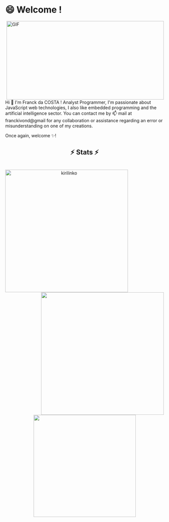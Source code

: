 # 😄 Welcome !
<img align="right" alt="GIF" src="https://github.com/abhisheknaiidu/abhisheknaiidu/blob/master/code.gif?raw=true" width="500" height="250" />Hi 👋 I'm Franck da COSTA !
Analyst Programmer, I'm passionate about JavaScript web technologies, I also like embedded programming and the artificial intelligence sector.  You can contact me by 📫 mail at franckivond@gmail for any collaboration or assistance regarding an error or misunderstanding on one of my creations. 

Once again, welcome ✨!


<h2 align="center">⚡ Stats ⚡</h2>
<br/> 
<div align=center>
    <a href="https://github.com/denvercoder1/github-readme-streak-stats" title="Go to Source">
      <img align="left" width=390 src="https://github-readme-streak-stats.herokuapp.com/?user=kirilinko&theme=react&border=61dafb&hide_border=true" alt="kirilinko" />
    </a>
    <a href="https://github.com/anuraghazra/github-readme-stats" title="Go to Source">
      <img align="right" width=390 src="https://github-readme-stats.vercel.app/api?username=kirilinko&show_icons=true&theme=react&border_color=61dafb&hide_border=true" />
    </a>
  </div>
  
  <br><br><br><br><br><br><br><br><br>
  <div align=center>
    <a href="https://github.com/anuraghazra/github-readme-stats">
      <img width=325 align="center" src="https://github-readme-stats.vercel.app/api/top-langs/?username=kirilinko&hide=c%23,powershell,Mathematica,Objective-C,Objective-C%2b%2b,Cuda&title_color=61dafb&text_color=ffffff&icon_color=61dafb&bg_color=20232a&langs_count=8&layout=compact&border_color=61dafb&hide_border=true" />
    </a>
  </div>
  <br>
    
  
  
<!---
<img src="https://activity-graph.herokuapp.com/graph?username=kirilinko&theme=react-dark&bg_color=20232a&hide_border=true" width="100%"/>
 [![Visits Badge](https://badges.pufler.dev/visits/sciencepal/sciencepal)](https://badges.pufler.dev/visits/sciencepal/sciencepal)
  
kirilinko/kirilinko is a ✨ special ✨ repository because its `README.md` (this file) appears on your GitHub profile.
You can click the Preview link to take a look at your changes.
--->
